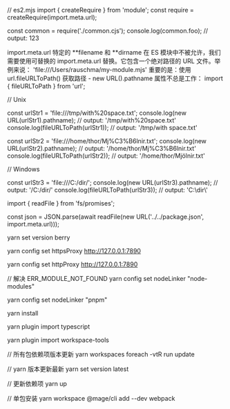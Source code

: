 // es2.mjs
import { createRequire } from 'module';
const require = createRequire(import.meta.url);

const common = require('./common.cjs');
console.log(common.foo); // output: 123

import.meta.url
特定的 **filename 和 **dirname 在 ES 模块中不被允许，我们需要使用可替换的 import.meta.url 替换。它包含一个绝对路径的 URL 文件。举例来说：
'file:///Users/rauschma/my-module.mjs'
重要的是：使用 url.fileURLToPath() 获取路径 - new URL().pathname 属性不总是工作：
import { fileURLToPath } from 'url';

// Unix

const urlStr1 = 'file:///tmp/with%20space.txt';
console.log(new URL(urlStr1).pathname);
// output: '/tmp/with%20space.txt'
console.log(fileURLToPath(urlStr1));
// output: '/tmp/with space.txt'

const urlStr2 = 'file:///home/thor/Mj%C3%B6lnir.txt';
console.log(new URL(urlStr2).pathname);
// output: '/home/thor/Mj%C3%B6lnir.txt'
console.log(fileURLToPath(urlStr2));
// output: '/home/thor/Mjölnir.txt'

// Windows

const urlStr3 = 'file:///C:/dir/';
console.log(new URL(urlStr3).pathname);
// output: '/C:/dir/'
console.log(fileURLToPath(urlStr3));
// output: 'C:\\dir\\'

import { readFile } from 'fs/promises';

const json = JSON.parse(await readFile(new URL('../../package.json', import.meta.url)));

yarn set version berry

yarn config set httpsProxy http://127.0.0.1:7890

yarn config set httpProxy http://127.0.0.1:7890

// 解决 ERR_MODULE_NOT_FOUND
yarn config set nodeLinker "node-modules"

yarn config set nodeLinker "pnpm"

yarn install

yarn plugin import typescript

yarn plugin import workspace-tools

// 所有包依赖项版本更新
yarn workspaces foreach -vtR run update

// yarn 版本更新最新
yarn set version latest

// 更新依赖项
yarn up

// 单包安装
yarn workspace @mage/cli add --dev webpack
